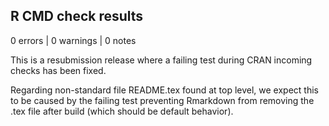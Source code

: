 ## R CMD check results

0 errors | 0 warnings | 0 notes

This is a resubmission release where a failing test during CRAN incoming checks has been fixed.

Regarding non-standard file README.tex found at top level, we expect this to be caused by the failing test
preventing Rmarkdown from removing the .tex file after build (which should be default behavior).
